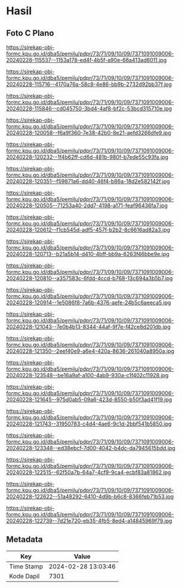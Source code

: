 # Hasil

## Foto C Plano

https://sirekap-obj-formc.kpu.go.id/dba5/pemilu/pdpr/73/71/09/10/09/7371091009006-20240228-115537--1153a178-ed4f-4b5f-a90e-66a413ad6011.jpg

https://sirekap-obj-formc.kpu.go.id/dba5/pemilu/pdpr/73/71/09/10/09/7371091009006-20240228-115716--4170a76a-58c8-4e86-bb9b-2732d92bb37f.jpg

https://sirekap-obj-formc.kpu.go.id/dba5/pemilu/pdpr/73/71/09/10/09/7371091009006-20240228-115846--cd045750-3bd4-4af8-bf2c-53bcd315710e.jpg

https://sirekap-obj-formc.kpu.go.id/dba5/pemilu/pdpr/73/71/09/10/09/7371091009006-20240228-120058--f6a9f360-7e38-42b0-8e21-aefd3266dfe9.jpg

https://sirekap-obj-formc.kpu.go.id/dba5/pemilu/pdpr/73/71/09/10/09/7371091009006-20240228-120232--1f4b62ff-cd6d-481b-980f-b7ede55c93fa.jpg

https://sirekap-obj-formc.kpu.go.id/dba5/pemilu/pdpr/73/71/09/10/09/7371091009006-20240228-120351--f59871a6-dd40-46f4-b86a-18d2e582142f.jpg

https://sirekap-obj-formc.kpu.go.id/dba5/pemilu/pdpr/73/71/09/10/09/7371091009006-20240228-120505--71253a40-2dd7-4198-a171-feaf96436fa7.jpg

https://sirekap-obj-formc.kpu.go.id/dba5/pemilu/pdpr/73/71/09/10/09/7371091009006-20240228-120612--f1cb545d-adf5-457f-b2b2-8c6616ad82a3.jpg

https://sirekap-obj-formc.kpu.go.id/dba5/pemilu/pdpr/73/71/09/10/09/7371091009006-20240228-120713--b21a5b14-d410-4bff-bb9a-6263f46bbe9e.jpg

https://sirekap-obj-formc.kpu.go.id/dba5/pemilu/pdpr/73/71/09/10/09/7371091009006-20240228-120810--a357583c-6fdd-4ccd-b768-13c694a3b5b7.jpg

https://sirekap-obj-formc.kpu.go.id/dba5/pemilu/pdpr/73/71/09/10/09/7371091009006-20240228-120914--1e5086f8-7a6b-4376-aefe-24b5c6aeeca5.jpg

https://sirekap-obj-formc.kpu.go.id/dba5/pemilu/pdpr/73/71/09/10/09/7371091009006-20240228-121043--7e0b4b13-8344-44af-9f7e-f42ce8d201db.jpg

https://sirekap-obj-formc.kpu.go.id/dba5/pemilu/pdpr/73/71/09/10/09/7371091009006-20240228-121350--2eef40e9-a6e4-420a-8636-261040a8950a.jpg

https://sirekap-obj-formc.kpu.go.id/dba5/pemilu/pdpr/73/71/09/10/09/7371091009006-20240228-123548--be16a9af-a100-4ab9-930a-c1f402c11928.jpg

https://sirekap-obj-formc.kpu.go.id/dba5/pemilu/pdpr/73/71/09/10/09/7371091009006-20240228-121645--975d0ab5-09a6-423d-8550-b50f3ad41f19.jpg

https://sirekap-obj-formc.kpu.go.id/dba5/pemilu/pdpr/73/71/09/10/09/7371091009006-20240228-121743--31950783-c4d4-4ae6-9c1d-2bbf541b5850.jpg

https://sirekap-obj-formc.kpu.go.id/dba5/pemilu/pdpr/73/71/09/10/09/7371091009006-20240228-123348--ed38ebcf-7d00-4042-b4dc-da7945615bdd.jpg

https://sirekap-obj-formc.kpu.go.id/dba5/pemilu/pdpr/73/71/09/10/09/7371091009006-20240228-122515--62f50a7b-64a7-4cf9-9ca4-ecbf83a81862.jpg

https://sirekap-obj-formc.kpu.go.id/dba5/pemilu/pdpr/73/71/09/10/09/7371091009006-20240228-122622--51a48292-6410-4d9b-b6c8-8366feb71b53.jpg

https://sirekap-obj-formc.kpu.go.id/dba5/pemilu/pdpr/73/71/09/10/09/7371091009006-20240228-122739--7d21e720-eb35-4fb5-8ed4-a14845969f79.jpg


## Metadata

| Key        | Value               |
| ---------- | ------------------- |
| Time Stamp | 2024-02-28 13:03:46 |
| Kode Dapil | 7301                |



